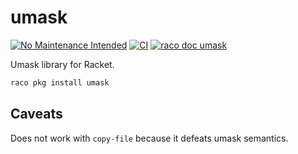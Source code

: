 umask
=====

[![No Maintenance Intended](https://unmaintained.tech/badge.svg)](https://unmaintained.tech/)
[![CI](https://github.com/winny-/umask/actions/workflows/ci.yml/badge.svg)](https://github.com/winny-/umask/actions/workflows/ci.yml)
[![raco doc umask](https://img.shields.io/badge/raco%20doc-umask-blue)](https://docs.racket-lang.org/umask/index.html)

Umask library for Racket.

```bash
raco pkg install umask
```

Caveats
-------

Does not work with `copy-file` because it defeats umask semantics.
